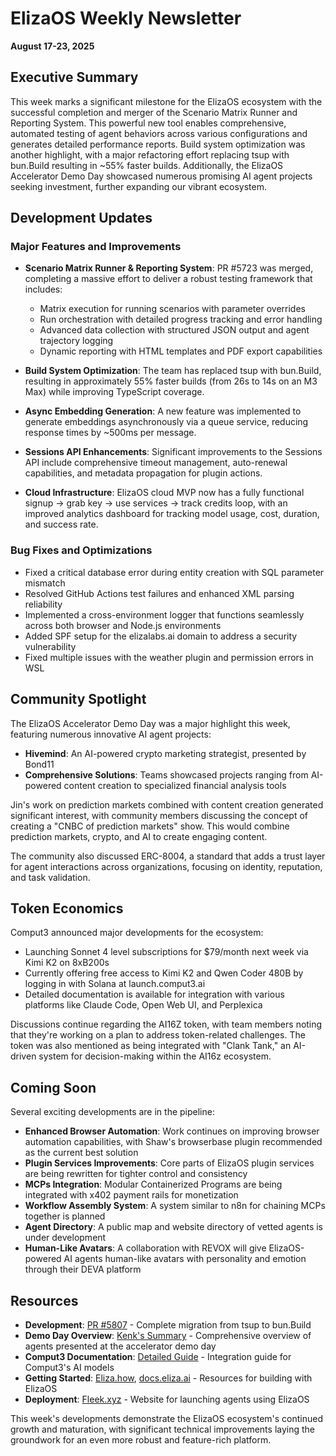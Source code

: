 # ElizaOS Weekly Newsletter
**August 17-23, 2025**

## Executive Summary

This week marks a significant milestone for the ElizaOS ecosystem with the successful completion and merger of the Scenario Matrix Runner and Reporting System. This powerful new tool enables comprehensive, automated testing of agent behaviors across various configurations and generates detailed performance reports. Build system optimization was another highlight, with a major refactoring effort replacing tsup with bun.Build resulting in ~55% faster builds. Additionally, the ElizaOS Accelerator Demo Day showcased numerous promising AI agent projects seeking investment, further expanding our vibrant ecosystem.

## Development Updates

### Major Features and Improvements

- **Scenario Matrix Runner & Reporting System**: PR #5723 was merged, completing a massive effort to deliver a robust testing framework that includes:
  - Matrix execution for running scenarios with parameter overrides
  - Run orchestration with detailed progress tracking and error handling
  - Advanced data collection with structured JSON output and agent trajectory logging
  - Dynamic reporting with HTML templates and PDF export capabilities

- **Build System Optimization**: The team has replaced tsup with bun.Build, resulting in approximately 55% faster builds (from 26s to 14s on an M3 Max) while improving TypeScript coverage.

- **Async Embedding Generation**: A new feature was implemented to generate embeddings asynchronously via a queue service, reducing response times by ~500ms per message.

- **Sessions API Enhancements**: Significant improvements to the Sessions API include comprehensive timeout management, auto-renewal capabilities, and metadata propagation for plugin actions.

- **Cloud Infrastructure**: ElizaOS cloud MVP now has a fully functional signup → grab key → use services → track credits loop, with an improved analytics dashboard for tracking model usage, cost, duration, and success rate.

### Bug Fixes and Optimizations

- Fixed a critical database error during entity creation with SQL parameter mismatch
- Resolved GitHub Actions test failures and enhanced XML parsing reliability
- Implemented a cross-environment logger that functions seamlessly across both browser and Node.js environments
- Added SPF setup for the elizalabs.ai domain to address a security vulnerability
- Fixed multiple issues with the weather plugin and permission errors in WSL

## Community Spotlight

The ElizaOS Accelerator Demo Day was a major highlight this week, featuring numerous innovative AI agent projects:

- **Hivemind**: An AI-powered crypto marketing strategist, presented by Bond11
- **Comprehensive Solutions**: Teams showcased projects ranging from AI-powered content creation to specialized financial analysis tools

Jin's work on prediction markets combined with content creation generated significant interest, with community members discussing the concept of creating a "CNBC of prediction markets" show. This would combine prediction markets, crypto, and AI to create engaging content.

The community also discussed ERC-8004, a standard that adds a trust layer for agent interactions across organizations, focusing on identity, reputation, and task validation.

## Token Economics

Comput3 announced major developments for the ecosystem:

- Launching Sonnet 4 level subscriptions for $79/month next week via Kimi K2 on 8xB200s
- Currently offering free access to Kimi K2 and Qwen Coder 480B by logging in with Solana at launch.comput3.ai
- Detailed documentation is available for integration with various platforms like Claude Code, Open Web UI, and Perplexica

Discussions continue regarding the AI16Z token, with team members noting that they're working on a plan to address token-related challenges. The token was also mentioned as being integrated with "Clank Tank," an AI-driven system for decision-making within the AI16z ecosystem.

## Coming Soon

Several exciting developments are in the pipeline:

- **Enhanced Browser Automation**: Work continues on improving browser automation capabilities, with Shaw's browserbase plugin recommended as the current best solution
- **Plugin Services Improvements**: Core parts of ElizaOS plugin services are being rewritten for tighter control and consistency
- **MCPs Integration**: Modular Containerized Programs are being integrated with x402 payment rails for monetization
- **Workflow Assembly System**: A system similar to n8n for chaining MCPs together is planned
- **Agent Directory**: A public map and website directory of vetted agents is under development
- **Human-Like Avatars**: A collaboration with REVOX will give ElizaOS-powered AI agents human-like avatars with personality and emotion through their DEVA platform

## Resources

- **Development**: [PR #5807](https://github.com/elizaOS/eliza/pull/5807) - Complete migration from tsup to bun.Build
- **Demo Day Overview**: [Kenk's Summary](https://hackmd.io/@Kenkdoteth/S1CuPQIFel) - Comprehensive overview of agents presented at the accelerator demo day
- **Comput3 Documentation**: [Detailed Guide](https://hackmd.io/@reneil1337/comput3) - Integration guide for Comput3's AI models
- **Getting Started**: [Eliza.how](https://www.Eliza.how), [docs.eliza.ai](https://docs.eliza.ai) - Resources for building with ElizaOS
- **Deployment**: [Fleek.xyz](https://fleek.xyz) - Website for launching agents using ElizaOS

This week's developments demonstrate the ElizaOS ecosystem's continued growth and maturation, with significant technical improvements laying the groundwork for an even more robust and feature-rich platform.